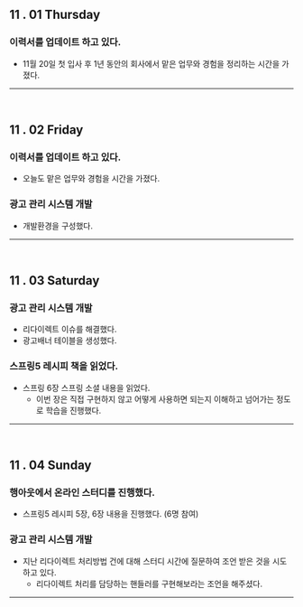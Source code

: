 
## 11 . 01 Thursday

### 이력서를 업데이트 하고 있다.

+ 11월 20일 첫 입사 후 1년 동안의 회사에서 맡은 업무와 경험을 정리하는 시간을 가졌다.

---
<br>

## 11 . 02 Friday

### 이력서를 업데이트 하고 있다.

+ 오늘도 맡은 업무와 경험을 시간을 가졌다.

### 광고 관리 시스템 개발

+ 개발환경을 구성했다.

---
<br>

## 11 . 03 Saturday

### 광고 관리 시스템 개발

+ 리다이렉트 이슈를 해결했다.
+ 광고배너 테이블을 생성했다.

### 스프링5 레시피 책을 읽었다.

+ 스프링 6장 스프링 소셜 내용을 읽었다.
    + 이번 장은 직접 구현하지 않고 어떻게 사용하면 되는지 이해하고 넘어가는 정도로 학습을 진행했다.

---
<br>

## 11 . 04 Sunday

### 행아웃에서 온라인 스터디를 진행했다.

+ 스프링5 레시피 5장, 6장 내용을 진행했다. (6명 참여)

### 광고 관리 시스템 개발

+ 지난 리다이렉트 처리방법 건에 대해 스터디 시간에 질문하여 조언 받은 것을 시도하고 있다.
    + 리다이렉트 처리를 담당하는 핸들러를 구현해보라는 조언을 해주셨다.

---
<br>



